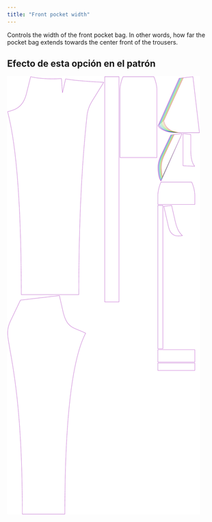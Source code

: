 ```yaml
---
title: "Front pocket width"
---
```


Controls the width of the front pocket bag. In other words, how far the pocket bag extends towards the center front of the trousers.

## Efecto de esta opción en el patrón

![This image shows the effect of this option by superimposing several variants that have a different value for this option](charlie_frontpocketwidth_sample.svg "Effect of this option on the pattern")
